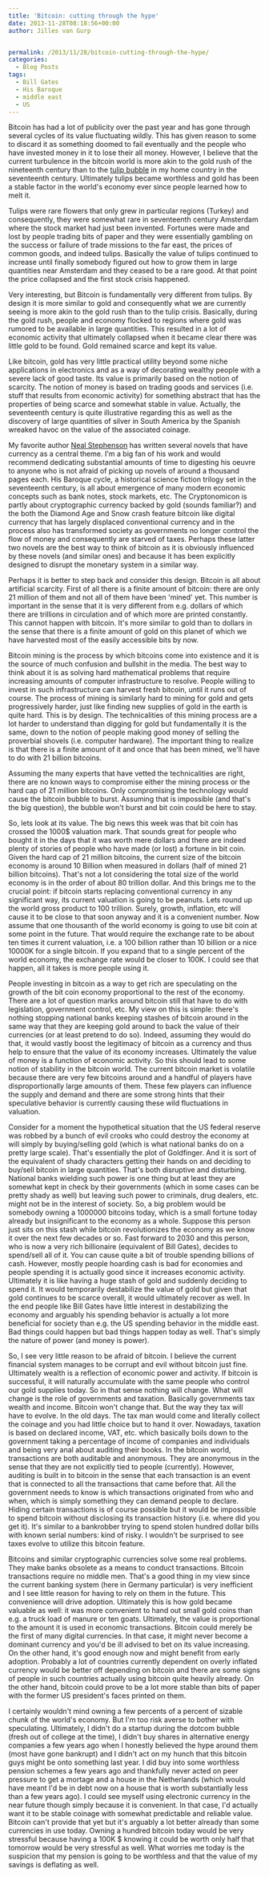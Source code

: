 ```yaml
---
title: 'Bitcoin: cutting through the hype'
date: 2013-11-28T08:18:56+00:00
author: Jilles van Gurp


permalink: /2013/11/28/bitcoin-cutting-through-the-hype/
categories:
  - Blog Posts
tags:
  - Bill Gates
  - His Baroque
  - middle east
  - US
---
```

Bitcoin has had a lot of publicity over the past year and has gone through several cycles of its value fluctuating wildly. This has given reason to some to discard it as something doomed to fail eventually and the people who have invested money in it to lose their all money. However, I believe that the current turbulence in the bitcoin world is more akin to the gold rush of the nineteenth century than to the [tulip bubble](http://en.wikipedia.org/wiki/Tulip_mania) in my home country in the seventeenth century. Ultimately tulips became worthless and gold has been a stable factor in the world's economy ever since people learned how to melt it.

Tulips were rare flowers that only grew in particular regions (Turkey) and consequently, they were somewhat rare in seventeenth century Amsterdam where the stock market had just been invented. Fortunes were made and lost by people trading bits of paper and they were essentially gambling on the success or failure of trade missions to the far east, the prices of common goods, and indeed tulips. Basically the value of tulips continued to increase until finally somebody figured out how to grow them in large quantities near Amsterdam and they ceased to be a rare good. At that point the price collapsed and the first stock crisis happened.

Very interesting, but Bitcoin is fundamentally very different from tulips. By design it is more similar to gold and consequently what we are currently seeing is more akin to the gold rush than to the tulip crisis. Basically, during the gold rush, people and economy flocked to regions where gold was rumored to be available in large quantities. This resulted in a lot of economic activity that ultimately collapsed when it became clear there was little gold to be found. Gold remained scarce and kept its value. 

Like bitcoin, gold has very little practical utility beyond some niche applications in electronics and as a way of decorating wealthy people with a severe lack of good taste. Its value is primarily based on the notion of scarcity. The notion of money is based on trading goods and services (i.e. stuff that results from economic activity) for something abstract that has the properties of being scarce and somewhat stable in value. Actually, the seventeenth century is quite illustrative regarding this as well as the discovery of large quantities of silver in South America by the Spanish wreaked havoc on the value of the associated coinage.

My favorite author [Neal Stephenson](http://en.wikipedia.org/wiki/Neal_Stephenson) has written several novels that have currency as a central theme. I'm a big fan of his work and would recommend dedicating substantial amounts of time to digesting his oeuvre to anyone who is not afraid of picking up novels of around a thousand pages each. His Baroque cycle, a historical science fiction trilogy set in the seventeenth century, is all about emergence of many modern economic concepts such as bank notes, stock markets, etc. The Cryptonomicon is partly about cryptographic currency backed by gold (sounds familiar?) and the both the Diamond Age and Snow crash feature bitcoin like digital currency that has largely displaced conventional currency and in the process also has transformed society as governments no longer control the flow of money and consequently are starved of taxes. Perhaps these latter two novels are the best way to think of bitcoin as it is obviously influenced by these novels (and similar ones) and because it has been explicitly designed to disrupt the monetary system in a similar way.

Perhaps it is better to step back and consider this design. Bitcoin is all about artificial scarcity. First of all there is a finite amount of bitcoin: there are only 21 million of them and not all of them have been 'mined' yet. This number is important in the sense that it is very different from e.g. dollars of which there are trillions in circulation and of which more are printed constantly. This cannot happen with bitcoin. It's more similar to gold than to dollars in the sense that there is a finite amount of gold on this planet of which we have harvested most of the easily accessible bits by now.

Bitcoin mining is the process by which bitcoins come into existence and it is the source of much confusion and bullshit in the media. The best way to think about it is as solving hard mathematical problems that require increasing amounts of computer infrastructure to resolve. People willing to invest in such infrastructure can harvest fresh bitcoin, until it runs out of course. The process of mining is similarly hard to mining for gold and gets progressively harder, just like finding new supplies of gold in the earth is quite hard. This is by design. The technicalities of this mining process are a lot harder to understand than digging for gold but fundamentally it is the same, down to the notion of people making good money of selling the proverbial shovels (i.e. computer hardware). The important thing to realize is that there is a finite amount of it and once that has been mined, we'll have to do with 21 billion bitcoins.

Assuming the many experts that have vetted the technicalities are right, there are no known ways to compromise either the mining process or the hard cap of 21 million bitcoins. Only compromising the technology would cause the bitcoin bubble to burst. Assuming that is impossible (and that's the big question), the bubble won't burst and bit coin could be here to stay.

So, lets look at its value. The big news this week was that bit coin has crossed the 1000$ valuation mark. That sounds great for people who bought it in the days that it was worth mere dollars and there are indeed plenty of stories of people who have made (or lost) a fortune in bit coin. Given the hard cap of 21 million bitcoins, the current size of the bitcoin economy is around 10 Billion when measured in dollars (half of mined 21 billion bitcoins). That's not a lot considering the total size of the world economy is in the order of about 80 trillion dollar. And this brings me to the crucial point: if bitcoin starts replacing conventional currency in any significant way, its current valuation is going to be peanuts. Lets round up the world gross product to 100 trillion. Surely, growth, inflation, etc will cause it to be close to that soon anyway and it is a convenient number. Now assume that one thousanth of the world economy is going to use bit coin at some point in the future. That would require the exchange rate to be about ten times it current valuation, i.e. a 100 billion rather than 10 billion or a nice 10000K for a single bitcoin. If you expand that to a single percent of the world economy, the exchange rate would be closer to 100K. I could see that happen, all it takes is more people using it.

People investing in bitcoin as a way to get rich are speculating on the growth of the bit coin economy proportional to the rest of the economy. There are a lot of question marks around bitcoin still that have to do with legislation, government control, etc. My view on this is simple: there's nothing stopping national banks keeping stashes of bitcoin around in the same way that they are keeping gold around to back the value of their currencies (or at least pretend to do so). Indeed, assuming they would do that, it would vastly boost the legitimacy of bitcoin as a currency and thus help to ensure that the value of its economy increases. Ultimately the value of money is a function of economic activity. So this should lead to some notion of stability in the bitcoin world. The current bitcoin market is volatile because there are very few bitcoins around and a handful of players have disproportionally large amounts of them. These few players can influence the supply and demand and there are some strong hints that their speculative behavior is currently causing these wild fluctuations in valuation. 

Consider for a moment the hypothetical situation that the US federal reserve was robbed by a bunch of evil crooks who could destroy the economy at will simply by buying/selling gold (which is what national banks do on a pretty large scale). That's essentially the plot of Goldfinger. And it is sort of the equivalent of shady characters getting their hands on and deciding to buy/sell bitcoin in large quantities. That's both disruptive and disturbing. National banks wielding such power is one thing but at least they are somewhat kept in check by their governments (which in some cases can be pretty shady as well) but leaving such power to criminals, drug dealers, etc. might not be in the interest of society. So, a big problem would be somebody owning a 1000000 bitcoins today, which is a small fortune today already but insignificant to the economy as a whole. Suppose this person just sits on this stash while bitcoin revolutionizes the economy as we know it over the next few decades or so. Fast forward to 2030 and this person, who is now a very rich billionaire (equivalent of Bill Gates), decides to spend/sell all of it. You can cause quite a bit of trouble spending billions of cash. However, mostly people hoarding cash is bad for economies and people spending it is actually good since it increases economic activity. Ultimately it is like having a huge stash of gold and suddenly deciding to spend it. It would temporarily destabilize the value of gold but given that gold continues to be scarce overall, it would ultimately recover as well. In the end people like Bill Gates have little interest in destabilizing the economy and arguably his spending behavior is actually a lot more beneficial for society than e.g. the US spending behavior in the middle east. Bad things could happen but bad things happen today as well. That's simply the nature of power (and money is power).

So, I see very little reason to be afraid of bitcoin. I believe the current financial system manages to be corrupt and evil without bitcoin just fine. Ultimately wealth is a reflection of economic power and activity. If bitcoin is successful, it will naturally accumulate with the same people who control our gold supplies today. So in that sense nothing will change. What will change is the role of governments and taxation. Basically governments tax wealth and income. Bitcoin won't change that. But the way they tax will have to evolve. In the old days. The tax man would come and literally collect the coinage and you had little choice but to hand it over. Nowadays, taxation is based on declared income, VAT, etc. which basically boils down to the government taking a percentage of income of companies and individuals and being very anal about auditing their books. In the bitcoin world, transactions are both auditable and anonymous. They are anonymous in the sense that they are not explicitly tied to people (currently). However, auditing is built in to bitcoin in the sense that each transaction is an event that is connected to all the transactions that came before that. All the government needs to know is which transactions originated from who and when, which is simply something they can demand people to declare. Hiding certain transactions is of course possible but it would be impossible to spend bitcoin without disclosing its transaction history (i.e. where did you get it). It's similar to a bankrobber trying to spend stolen hundred dollar bills with known serial numbers: kind of risky. I wouldn't be surprised to see taxes evolve to utilize this bitcoin feature.

Bitcoins and similar cryptographic currencies solve some real problems. They make banks obsolete as a means to conduct transactions. Bitcoin transactions require no middle men. That's a good thing in my view since the current banking system (here in Germany particular) is very inefficient and I see little reason for having to rely on them in the future. This convenience will drive adoption. Ultimately this is how gold became valuable as well: it was more convenient to hand out small  gold coins than e.g. a truck load of manure or ten goats. Ultimately, the value is proportional to the amount it is used in economic transactions. Bitcoin could merely be the first of many digital currencies. In that case, it might never become a dominant currency and you'd be ill advised to bet on its value increasing. On the other hand, it's good enough now and might benefit from early adoption. Probably a lot of countries currently dependent on overly inflated currency would be better off depending on bitcoin and there are some signs of people in such countries actually using bitcoin quite heavily already. On the other hand, bitcoin could prove to be a lot more stable than bits of paper with the former US president's faces printed on them. 

I certainly wouldn't mind owning a few percents of a percent of sizable chunk of the world's economy. But I'm too risk averse to bother with speculating. Ultimately, I didn't do a startup during the dotcom bubble (fresh out of college at the time), I didn't buy shares in alternative energy companies a few years ago when I honestly believed the hype around them (most have gone bankrupt) and I didn't act on my hunch that this bitcoin guys might be onto something last year. I did buy into some worthless pension schemes a few years ago and thankfully never acted on peer pressure to get a mortage and a house in the Netherlands (which would have meant I'd be in debt now on a house that is worth substantially less than a few years ago). I could see myself using electronic currency in the near future though simply because it is convenient. In that case, I'd actually want it to be stable coinage with somewhat predictable and reliable value. Bitcoin can't provide that yet but it's arguably a lot better already than some currencies in use today. Owning a hundred bitcoin today would be very stressful because having a 100K $ knowing it could be worth only half that tomorrow would be very stressful as well. What worries me today is the suspicion that my pension is going to be worthless and that the value of my savings is deflating as well.